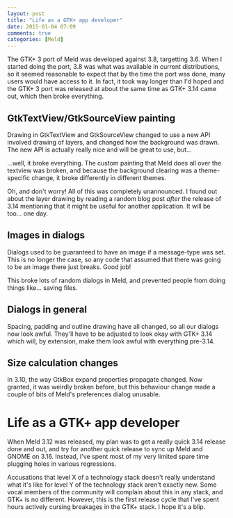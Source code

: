 ```yaml
---
layout: post
title: "Life as a GTK+ app developer"
date: 2015-01-04 07:09
comments: true
categories: [Meld]
---
```


The GTK+ 3 port of Meld was developed against 3.8, targetting 3.6. When I
started doing the port, 3.8 was what was available in current distributions,
so it seemed reasonable to expect that by the time the port was done, many
users would have access to it. In fact, it took way longer than I'd hoped and
the GTK+ 3 port was released at about the same time as GTK+ 3.14 came out,
which then broke everything.


GtkTextView/GtkSourceView painting
----------------------------------

Drawing in GtkTextView and GtkSourceView changed to use a new API involved
drawing of layers, and changed how the background was drawn. The new API is
actually really nice and will be great to use, but...

...well, it broke everything. The custom painting that Meld does all over the
textview was broken, and because the background clearing was a theme-specific
change, it broke differently in different themes.

Oh, and don't worry! All of this was completely unannounced. I found out about
the layer drawing by reading a random blog post *after* the release of 3.14
mentioning that it might be useful for another application. It will be too...
one day.


Images in dialogs
-----------------

Dialogs used to be guaranteed to have an image if a message-type was set. This
is no longer the case, so any code that assumed that there was going to be an
image there just breaks. Good job!

This broke lots of random dialogs in Meld, and prevented people from doing
things like... saving files.


Dialogs in general
------------------

Spacing, padding and outline drawing have all changed, so all our dialogs now
look awful. They'll have to be adjusted to look okay with GTK+ 3.14 which
will, by extension, make them look awful with everything pre-3.14.


Size calculation changes
------------------------

In 3.10, the way GtkBox expand properties propagate changed. Now granted, it
was weirdly broken before, but this behaviour change made a couple of bits of
Meld's preferences dialog unusable.


Life as a GTK+ app developer
============================

When Meld 3.12 was released, my plan was to get a really quick 3.14 release
done and out, and try for another quick release to sync up Meld and GNOME on
3.16. Instead, I've spent most of my very limited spare time plugging holes
in various regressions.

Accusations that level X of a technology stack doesn't really understand what
it's like for level Y of the technology stack aren't exactly new. Some vocal
members of the community will complain about this in any stack, and GTK+ is
no different. However, this is the first release cycle that I've spent hours
actively cursing breakages in the GTK+ stack. I hope it's a blip.


